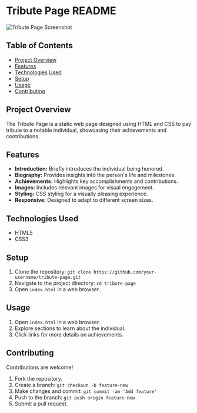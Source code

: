 # Tribute Page README

![Tribute Page Screenshot](/TASK_2_TRIBUTEPAGE/screenshot.png)

## Table of Contents

- [Project Overview](#project-overview)
- [Features](#features)
- [Technologies Used](#technologies-used)
- [Setup](#setup)
- [Usage](#usage)
- [Contributing](#contributing)


## Project Overview

The Tribute Page is a static web page designed using HTML and CSS to pay tribute to a notable individual, showcasing their achievements and contributions.

## Features

- **Introduction:** Briefly introduces the individual being honored.
- **Biography:** Provides insights into the person's life and milestones.
- **Achievements:** Highlights key accomplishments and contributions.
- **Images:** Includes relevant images for visual engagement.
- **Styling:** CSS styling for a visually pleasing experience.
- **Responsive:** Designed to adapt to different screen sizes.

## Technologies Used

- HTML5
- CSS3

## Setup

1. Clone the repository: `git clone https://github.com/your-username/tribute-page.git`
2. Navigate to the project directory: `cd tribute-page`
3. Open `index.html` in a web browser.

## Usage

1. Open `index.html` in a web browser.
2. Explore sections to learn about the individual.
3. Click links for more details on achievements.

## Contributing

Contributions are welcome!
1. Fork the repository.
2. Create a branch: `git checkout -b feature-new`
3. Make changes and commit: `git commit -am 'Add feature'`
4. Push to the branch: `git push origin feature-new`
5. Submit a pull request.



